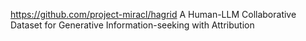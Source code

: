 https://github.com/project-miracl/hagrid
A Human-LLM Collaborative Dataset for Generative Information-seeking with Attribution
